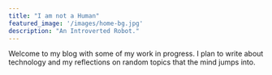 ```yaml
---
title: "I am not a Human"
featured_image: '/images/home-bg.jpg'
description: "An Introverted Robot."
---
```

Welcome to my blog with some of my work in progress. I plan to write about technology and my reflections on random topics that the mind jumps into.
